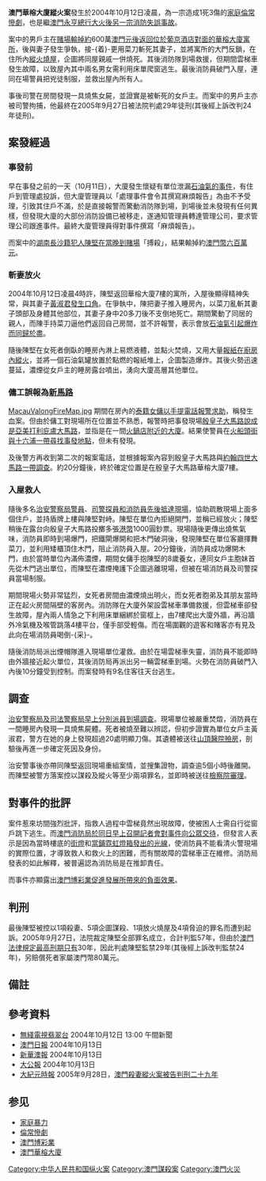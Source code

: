 **澳門華榕大廈縱火案**發生於2004年10月12日凌晨，為一宗造成1死3傷的[家庭倫常慘劇](https://zh.wikipedia.org/wiki/倫常慘劇 "wikilink")，也是繼[澳門永亨總行大火後另一宗消防失誤事故](https://zh.wikipedia.org/wiki/澳門永亨總行 "wikilink")。

案中的男戶主在[賭場輸掉約](../Page/賭場.md "wikilink")600萬[澳門元後返回位於](https://zh.wikipedia.org/wiki/澳門元 "wikilink")[葡京酒店對面的華榕大廈寓所](https://zh.wikipedia.org/wiki/葡京酒店 "wikilink")，後與妻子發生爭執，接-{着}-更用菜刀斬死其妻子，並將寓所的大門反鎖，在住所內[縱火燒屋](https://zh.wikipedia.org/wiki/縱火 "wikilink")，企圖將同屋親戚一併燒死。其後消防隊到場救援，但期間雲梯車發生故障，以致屋內其中兩名男女需利用床單爬窗逃生。最後消防員破門入屋，連同在場警員把兇徒制服，並救出屋內所有人。

事後司警在房間發現一具燒焦女屍，並證實是被斬死的女戶主。而案中的男戶主亦被司警拘捕，他最終在2005年9月27日被法院判處29年徒刑(其後經上訴改判24年徒刑)。

## 案發經過

### 事發前

早在事發之前的一天（10月11日），大廈發生懷疑有單位泄漏[石油氣的事件](https://zh.wikipedia.org/wiki/石油氣 "wikilink")，有住戶到管理處投訴，但大廈管理員以「處理事件會令其撰寫麻煩報告」為由不予受理，引致其住戶不滿，於是直接報警而驚動消防隊到場，到場後並未發現有任何異樣，但發現大廈的大部份消防設備已被移走，遂通知管理員轉達管理公司，要求管理公司跟進事件。最終大廈管理員得對事件撰寫「麻煩報告」。

而案中的[湖南](https://zh.wikipedia.org/wiki/湖南 "wikilink")[長沙籍犯人陳堅在當晚到賭場](https://zh.wikipedia.org/wiki/長沙 "wikilink")「搏殺」，結果輸掉約[澳門幣六百萬元](https://zh.wikipedia.org/wiki/澳門幣 "wikilink")。

### 斬妻放火

2004年10月12日凌晨4時許，陳堅返回華榕大廈7樓的寓所，入屋後顯得精神失常，與其妻子[黃淑君發生口角](https://zh.wikipedia.org/wiki/黃淑君_\(華榕縱火案\) "wikilink")。在爭執中，陳把妻子推入睡房內，以菜刀亂斬其妻子頭部及身體其他部位，其妻子身中20多刀後不支倒地死亡。期間驚動了同居的親人，而陳手持菜刀逼他們返回自己房間，並不許報警，表示會放[石油氣引起爆炸而同歸於盡](https://zh.wikipedia.org/wiki/石油氣 "wikilink")。

隨後陳堅在女死者倒臥的睡房內淋上易燃液體，並點火焚燒，又用大量[報紙在](../Page/報紙.md "wikilink")[廚房內縱火](../Page/廚房.md "wikilink")，並將一個石油氣罐放置於點燃的報紙堆上，企圖製造爆炸。其後火勢迅速蔓延，濃煙從女戶主的睡房露台噴出，湧向大廈高層其他單位。

### 傭工誤報為[新馬路](https://zh.wikipedia.org/wiki/新馬路 "wikilink")

[MacauVaIongFireMap.jpg](https://zh.wikipedia.org/wiki/File:MacauVaIongFireMap.jpg "fig:MacauVaIongFireMap.jpg")
期間在房內的[泰籍女傭以](https://zh.wikipedia.org/wiki/泰國 "wikilink")[手提電話報警求助](https://zh.wikipedia.org/wiki/手提電話 "wikilink")，稱發生血案。但由於傭工對現場所在位置並不熟悉，報警時把事發現場[殷皇子大馬路說成是](../Page/殷皇子大馬路.md "wikilink")[亞美打利庇盧大馬路](../Page/亞美打利庇盧大馬路.md "wikilink")，並指是在一間[火鍋店附近的大廈](../Page/火鍋.md "wikilink")。結果使警員在[火船頭街與](https://zh.wikipedia.org/wiki/火船頭街 "wikilink")[十六浦一帶尋找事發地點](https://zh.wikipedia.org/wiki/十六浦 "wikilink")，但未有發現。

及後警方再收到第二次的報案電話，並根據報案內容到殷皇子大馬路與[約翰四世大馬路一帶調查](../Page/約翰四世大馬路.md "wikilink")。約20分鐘後，終於確定位置是在殷皇子大馬路華榕大廈7樓。

### 入屋救人

隨後多名[治安警察局警員](../Page/治安警察局.md "wikilink")、[司警探員和消防員先後抵達現場](https://zh.wikipedia.org/wiki/司警 "wikilink")，協助疏散現場上面多個住戶，並持盾牌上樓與陳堅對峙。陳堅在單位內拒絕開門，並稱已經放火；陳堅稍後在露台向殷皇子大馬路投擲多張[港幣](https://zh.wikipedia.org/wiki/港幣 "wikilink")1000圓鈔票。現場隨後更傳出燒焦氣味，消防員即時到場爆門，把鐵閘爆開和把木門破洞後，發現陳堅在單位客廳揮舞菜刀，並利用矮櫃頂住木門，阻止消防員入屋。20分鐘後，消防員成功爆開木門，由於當時單位內滿佈濃煙，期間女傭手抱陳堅的8歲養女，連同女戶主胞妹首先從木門逃出單位，而陳堅在濃煙掩護下企圖逃離現場，但被在場消防員及司警探員當場制服。

期間現場火勢非常猛烈，女死者房間由濃煙燒出明火，而女死者胞弟及其朋友當時正在起火房間隔壁的客房內。消防隊在大廈外架設雲梯車準備救援，但雲梯車卻發生故障，屋內兩人情急之下利用床單綑綁於窗框上，由7樓爬出大廈外牆，再沿牆外冷氣機及喉管跳落4樓平台，僅手部受輕傷。而在場圍觀的遊客和賭客亦有見及此向在場消防員喝倒-{采}-。

隨後消防局派出煙帽隊進入現場單位灌救。由於在場雲梯車失靈，消防員不能即時由外牆接近起火單位，其後消防局再派出另一輛雲梯車到場。火勢在消防員破門入內後10分鐘受到控制。而案發時有9名住客往天台逃生。

## 調查

[治安警察局及](../Page/治安警察局.md "wikilink")[司法警察局早上分別派員到場調查](../Page/司法警察局.md "wikilink")。現場單位被嚴重焚燬，消防員在一間睡房內發現一具燒焦屍體。死者被燒至難以辨認，但初步證實為單位女戶主黃淑君，警方在她的身上發現超過20處明顯刀傷。其遺體被送往[山頂醫院殮房](https://zh.wikipedia.org/wiki/山頂醫院 "wikilink")，剖驗後再進一步確定死因及身份。

治安警事後亦帶同陳堅返回現場重組案情，並搜集證物，調查逾5個小時後離開。而陳堅被警方落案控以謀殺及縱火等至少兩項罪名，並即時被送往[檢察院審理](https://zh.wikipedia.org/wiki/澳門檢察院 "wikilink")。

## 對事件的批評

案件惹來坊間強烈批評，指救人過程中雲梯竟然出現故障，使被困人士需自行從窗戶跳下逃生。而[澳門消防局於同日早上召開記者會對事件向公眾交待](https://zh.wikipedia.org/wiki/澳門消防局 "wikilink")，但發言人表示是因為當時樓底的[街燈](../Page/街燈.md "wikilink")和[當鋪](https://zh.wikipedia.org/wiki/當鋪 "wikilink")[霓虹燈箱發出的光線](../Page/霓虹燈.md "wikilink")，使消防員不能看清火警現場的實際位置，才導致救人和救火上的困難，而有關故障的雲梯車正在維修。消防局發表的如此解釋，被普遍認為消防局是在推卸責任。

而事件亦顯露出[澳門博彩業促進發展所帶來的負面效果](../Page/澳門博彩業.md "wikilink")。

## 判刑

最後陳堅被控以1項殺妻、5項企圖謀殺、1項放火燒屋及4項脅迫的罪名而遭到起訴。2005年9月27日，法院裁定陳堅全部罪名成立，合計判監57年，但由於[澳門法律規定最高刑期只有](../Page/澳門.md "wikilink")30年，因此判處陳堅監禁29年(其後經上訴改判監禁24年)，另賠償死者家屬澳門幣80萬元。

## 備註

<div class="references-small">

</div>

## 參考資料

<div class="references-small">

  - [無綫電視翡翠台](https://zh.wikipedia.org/wiki/無綫電視 "wikilink") 2004年10月12日
    13:00 午間新聞
  - [澳門日報](../Page/澳門日報.md "wikilink") 2004年10月13日
  - [新華澳報](../Page/新華澳報.md "wikilink") 2004年10月13日
  - [大公報](https://zh.wikipedia.org/wiki/大公報 "wikilink") 2004年10月13日
  - [大紀元時報](https://zh.wikipedia.org/wiki/大紀元時報 "wikilink")
    2005年9月28日，[澳門殺妻縱火案被告判刑二十九年](http://www.epochtimes.com/b5/5/9/28/n1067573.htm)

</div>

## 参见

  - [家庭暴力](../Page/家庭暴力.md "wikilink")
  - [倫常慘劇](https://zh.wikipedia.org/wiki/倫常慘劇 "wikilink")
  - [澳門博彩業](../Page/澳門博彩業.md "wikilink")
  - [澳門華榕大廈](https://zh.wikipedia.org/wiki/澳門華榕大廈 "wikilink")

[Category:中华人民共和国纵火案](https://zh.wikipedia.org/wiki/Category:中华人民共和国纵火案 "wikilink")
[Category:澳門謀殺案](https://zh.wikipedia.org/wiki/Category:澳門謀殺案 "wikilink")
[Category:澳門火災](https://zh.wikipedia.org/wiki/Category:澳門火災 "wikilink")